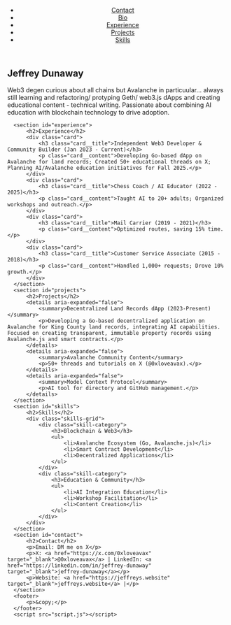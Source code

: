   <!DOCTYPE html>
  <html lang="en">
  <head>
      <meta charset="UTF-8">
      <meta name="viewport" content="width=device-width, initial-scale=1.0">
      <meta name="description" content="Jeffrey Dunaway (Avax) - Web3 Developer Portfolio with Avalanche Expertise">
      <meta name="keywords" content="Web3, Avalanche, Blockchain, AI Education, Developer">
      <title>Jeffrey Dunaway - Portfolio</title>
      <link rel="stylesheet" href="styles.css">
  </head>
  <body>
      <header>
          <nav>
              <ul>
                  <li><a href="#contact">Contact</a></li>
                  <li><a href="#bio">Bio</a></li>
                  <li><a href="#experience">Experience</a></li>
                  <li><a href="#projects">Projects</a></li>
                  <li><a href="#skills">Skills</a></li>
              </ul>
          </nav>
      </header>
      <section id="bio">
          <h1>Jeffrey Dunaway </h1>
          <p>Web3 degen curious about all chains but  Avalanche in particuular... always still learning and refactoring/ protyping Geth/ web3.js dApps and creating educational content - technical writing. Passionate about combining AI education with blockchain technology to drive adoption.</p>
      
      <section id="experience">
          <h2>Experience</h2>
          <div class="card">
              <h3 class="card__title">Independent Web3 Developer & Community Builder (Jan 2023 - Current)</h3>
              <p class="card__content">Developing Go-based dApp on Avalanche for land records; Created 50+ educational threads on X; Planning AI/Avalanche education initiatives for Fall 2025.</p>
          </div>
          <div class="card">
              <h3 class="card__title">Chess Coach / AI Educator (2022 - 2025)</h3>
              <p class="card__content">Taught AI to 20+ adults; Organized workshops and outreach.</p>
          </div>
          <div class="card">
              <h3 class="card__title">Mail Carrier (2019 - 2021)</h3>
              <p class="card__content">Optimized routes, saving 15% time.</p>
          </div>
          <div class="card">
              <h3 class="card__title">Customer Service Associate (2015 - 2018)</h3>
              <p class="card__content">Handled 1,000+ requests; Drove 10% growth.</p>
          </div>
      </section>
      <section id="projects">
          <h2>Projects</h2>
          <details aria-expanded="false">
              <summary>Decentralized Land Records dApp (2023-Present)</summary>
              <p>Developing a Go-based decentralized application on Avalanche for King County land records, integrating AI capabilities. Focused on creating transparent, immutable property records using Avalanche.js and smart contracts.</p>
          </details>
          <details aria-expanded="false">
              <summary>Avalanche Community Content</summary>
              <p>50+ threads and tutorials on X (@0xloveavax).</p>
          </details>
          <details aria-expanded="false">
              <summary>Model Context Protocol</summary>
              <p>AI tool for directory and GitHub management.</p>
          </details>
      </section>
      <section id="skills">
          <h2>Skills</h2>
          <div class="skills-grid">
              <div class="skill-category">
                  <h3>Blockchain & Web3</h3>
                  <ul>
                      <li>Avalanche Ecosystem (Go, Avalanche.js)</li>
                      <li>Smart Contract Development</li>
                      <li>Decentralized Applications</li>
                  </ul>
              </div>
              <div class="skill-category">
                  <h3>Education & Community</h3>
                  <ul>
                      <li>AI Integration Education</li>
                      <li>Workshop Facilitation</li>
                      <li>Content Creation</li>
                  </ul>
              </div>
          </div>
      </section>
      <section id="contact">
          <h2>Contact</h2>
          <p>Email: DM me on X</p>
          <p>X: <a href="https://x.com/0xloveavax" target="_blank">@0xloveavax</a> | LinkedIn: <a href="https://linkedin.com/in/jeffrey-dunaway" target="_blank">jeffrey-dunaway</a></p>
          <p>Website: <a href="https://jeffreys.website" target="_blank">jeffreys.website</a> |</p>
      </section>
      <footer>
          <p>&copy;</p>
      </footer>
      <script src="script.js"></script>
  </body>
  </html>
  
